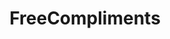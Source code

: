 ---
title: FreeCompliments
crosslinks:
- youtubefactsbot
- u_imguralbumbot
- youtubot
- aww
- bestof
- curlyhair
- beards
- LifeProTips
- getdisciplined
- Incels
- TheRedPill
- Ice_Poseidon
- happy
- nosleep
- MadeMeSmile
- MakeupAddiction
- historyanecdotes
- videos
- tattoos
- BeAmazed
---